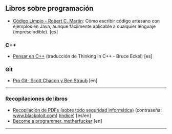 ## Libros sobre programación

- [Código Limpio - Robert C. Martin](https://mega.nz/#!TVdRBLQA!asnHPJAbM9mTQ1asFKXT4gEg84iCff76ZQSP3Ad92lE.zip): Cómo escribir código artesano con ejemplos en Java, aunque fácilmente aplicable a cualquier lenguaje (imprescindible). [es]

### C++
- [Pensar en C++](http://arco.esi.uclm.es/~dvilla/pensar_en_C++/pensar_en_cpp-vol1.pdf) (traducción de Thinking in C++ - Bruce Eckel) [es]

### Git
- [Pro Git- Scott Chacon y Ben Straub](https://progit2.s3.amazonaws.com/en/2016-03-22-f3531/progit-en.1084.pdf) [en]

_________________________________________

### Recopilaciones de libros
- [Recopilación de PDFs (sobre todo seguridad informática)](https://mega.nz/#!9ddGUKCZ!Rb-ZL1Dl5nKnqAVyKhFBwG6p-j1LCJx5oltRXZybc-M.zip) (contraseña: www.blackploit.com) ([índice](https://www.blackploit.com/2013/07/recopilacion-de-pdfs-sobre-seguridad.html)) [es/en]
- [Become a programmer, motherfucker](http://programming-motherfucker.com/become.html) [en]

___________________________________________


